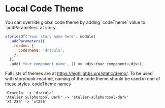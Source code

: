 # Local Code Theme

You can override global code theme by adding \`codeTheme\` value to \`addParameters\`
at story.

```js
storiesOf('Your story name here', module)
  .addParameters({
    readme: {
      codeTheme: 'dracula',
    },
  })
  .add('Your component name', () => <div>Your component</div>);
```

Full lists of themes are at https://highlightjs.org/static/demo/.
To be used with storybook-readme, naming of the code theme should be used in one of these styles. [codeTheme names](https://github.com/tuchk4/storybook-readme/tree/master/packages/storybook-readme/src/styles/codeThemes)

```
'Dracula' -> 'dracula'
'Atelier Sulphurpool Dark' -> 'atelier-sulphurpool-dark'
'Xt 256' -> 'xt256'
```
